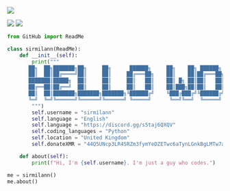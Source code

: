 ![](https://komarev.com/ghpvc/?username=sirmilann&style=for-the-badge) 

![](https://github-readme-stats.vercel.app/api?username=sirmilann&theme=blue-green)
![](https://github-readme-stats.vercel.app/api/top-langs/?username=sirmilann&theme=blue-green)


```python
from GitHub import ReadMe

class sirmilann(ReadMe):
    def __init__(self):
        print("""
       ██╗  ██╗███████╗██╗     ██╗      ██████╗     ██╗    ██╗ ██████╗ ██████╗ ██╗     ██████╗ ██╗
       ██║  ██║██╔════╝██║     ██║     ██╔═══██╗    ██║    ██║██╔═══██╗██╔══██╗██║     ██╔══██╗██║
       ███████║█████╗  ██║     ██║     ██║   ██║    ██║ █╗ ██║██║   ██║██████╔╝██║     ██║  ██║██║
       ██╔══██║██╔══╝  ██║     ██║     ██║   ██║    ██║███╗██║██║   ██║██╔══██╗██║     ██║  ██║╚═╝
       ██║  ██║███████╗███████╗███████╗╚██████╔╝    ╚███╔███╔╝╚██████╔╝██║  ██║███████╗██████╔╝██╗
       ╚═╝  ╚═╝╚══════╝╚══════╝╚══════╝ ╚═════╝      ╚══╝╚══╝  ╚═════╝ ╚═╝  ╚═╝╚══════╝╚═════╝ ╚═╝
        """)
        self.username = "sirmilann"
        self.language = "English"
        self.language = "https://discord.gg/s5taj6QXQV"
        self.coding_languages = "Python"
        self.location = "United Kingdom"
        self.donateXMR = "44Q5UNcp3LR4SRZm3fymYeDZETwc6aTynLGnkBgLMTw7a3Nkjambq3WGbqFHLA7gc8D1mVJ6ji7tUeKbKVi9KirJQ3n4964"

    def about(self):
        print(f"Hi, I'm {self.username}. I'm just a guy who codes.")

me = sirmilann()
me.about()
```

